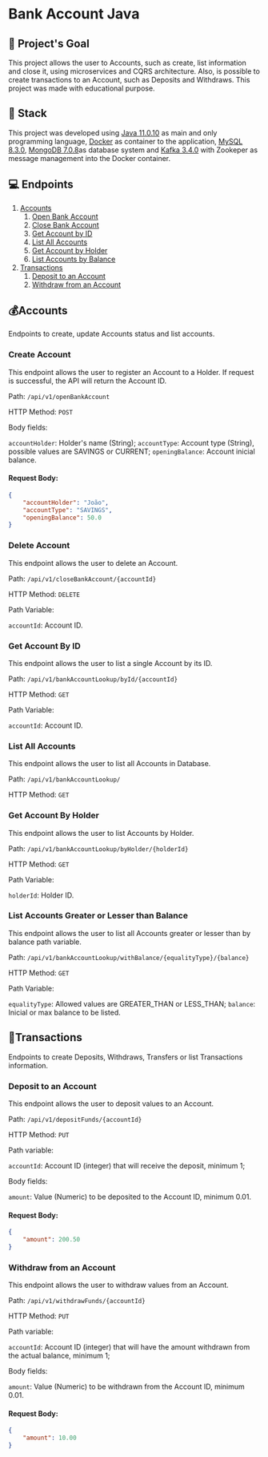 # Bank Account Java

## 🎯 Project's Goal

This project allows the user to Accounts, such as create, list information and close it, using microservices and CQRS architecture. Also, is possible to create transactions to an Account, such as Deposits and Withdraws. This project was made with educational purpose.

## 🔧 Stack

This project was developed using [Java 11.0.10](https://www.oracle.com/br/java/technologies/javase/jdk11-archive-downloads.html) as main and only programming language, [Docker](https://www.docker.com/products/docker-desktop/) as container to the application, [MySQL 8.3.0](https://downloads.mysql.com/archives/community/), [MongoDB 7.0.8](https://www.mongodb.com/try/download/community-edition/releases/archive)as database system and [Kafka 3.4.0](https://kafka.apache.org/downloads) with Zookeper as message management into the Docker container.

## 💻 Endpoints

1. [Accounts](#accounts)
   1. [Open Bank Account](#open-bank-account)
   2. [Close Bank Account](#close-bank-account)
   3. [Get Account by ID](#get-account-by-id)
   4. [List All Accounts](#list-all-accounts)
   5. [Get Account by Holder](#get-account-by-holder)
   6. [List Accounts by Balance](#list-accounts-by-balance)
3. [Transactions](#transactions)
   1. [Deposit to an Account](#deposit-to-an-account)
   2. [Withdraw from an Account](#withdraw-from-an-account)


## 💰Accounts

Endpoints to create, update Accounts status and list accounts.

### Create Account

This endpoint allows the user to register an Account to a Holder. If request is successful, the API will return the Account ID.

Path: `/api/v1/openBankAccount`

HTTP Method: `POST`

Body fields:

`accountHolder`: Holder's name (String);
`accountType`: Account type (String), possible values are SAVINGS or CURRENT;
`openingBalance`: Account inicial balance.

#### Request Body:

```json
{
    "accountHolder": "João",
    "accountType": "SAVINGS",
    "openingBalance": 50.0
}
```

### Delete Account

This endpoint allows the user to delete an Account.

Path: `/api/v1/closeBankAccount/{accountId}`

HTTP Method: `DELETE`

Path Variable: 

`accountId`: Account ID.

### Get Account By ID

This endpoint allows the user to list a single Account by its ID.

Path: `/api/v1/bankAccountLookup/byId/{accountId}`

HTTP Method: `GET`

Path Variable: 

`accountId`: Account ID.

### List All Accounts

This endpoint allows the user to list all Accounts in Database. 

Path: `/api/v1/bankAccountLookup/`

HTTP Method: `GET`

### Get Account By Holder

This endpoint allows the user to list Accounts by Holder.

Path: `/api/v1/bankAccountLookup/byHolder/{holderId}`

HTTP Method: `GET`

Path Variable: 

`holderId`: Holder ID.

### List Accounts Greater or Lesser than Balance

This endpoint allows the user to list all Accounts greater or lesser than by balance path variable.

Path: `/api/v1/bankAccountLookup/withBalance/{equalityType}/{balance}`

HTTP Method: `GET`

Path Variable: 

`equalityType`: Allowed values are GREATER_THAN or LESS_THAN;
`balance`: Inicial or max balance to be listed.

## 💸Transactions

Endpoints to create Deposits, Withdraws, Transfers or list Transactions information.

### Deposit to an Account

This endpoint allows the user to deposit values to an Account.

Path: `/api/v1/depositFunds/{accountId}`

HTTP Method: `PUT`

Path variable:

`accountId`: Account ID (integer) that will receive the deposit, minimum 1;

Body fields:

`amount`: Value (Numeric) to be deposited to the Account ID, minimum 0.01.

#### Request Body:

```json
{
    "amount": 200.50
}
```

### Withdraw from an Account

This endpoint allows the user to withdraw values from an Account.

Path: `/api/v1/withdrawFunds/{accountId}`

HTTP Method: `PUT`

Path variable:

`accountId`: Account ID (integer) that will have the amount withdrawn from the actual balance, minimum 1;

Body fields:

`amount`: Value (Numeric) to be withdrawn from the Account ID, minimum 0.01.

#### Request Body:

```json
{
    "amount": 10.00
}
```

